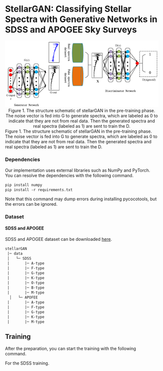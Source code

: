 # StellarGAN: Classifying Stellar Spectra with Generative Networks in SDSS and APOGEE Sky Surveys
<div align="center">
  <img src="Figures/stellarGAN.png" width="900px" />
    Figure 1. The structure schematic of stellarGAN in the pre-training phase. The noise vector is fed into G to generate spectra, which are labeled as 0 to indicate that they are not from real data. Then the generated spectra and real spectra (labeled as 1) are sent to train the D.
</div>
Figure 1. The structure schematic of stellarGAN in the pre-training phase. The noise vector is fed into G to generate spectra, which are labeled as 0 to indicate that they are not from real data. Then the generated spectra and real spectra (labeled as 1) are sent to train the D.

### Dependencies

Our implementation uses external libraries such as NumPy and PyTorch. You can resolve the dependencies with the following command.
```
pip install numpy
pip install -r requirements.txt
```
Note that this command may dump errors during installing pycocotools, but the errors can be ignored.

### Dataset

#### SDSS and APOGEE
SDSS and APOGEE dataset can be downloaded [here](https://www.sdss.org/).

```
stellarGAN
 |─ data
 │   └─ SDSS
 |       |─ A-type
 |       |─ F-type
 |       |─ G-type
 |       |─ K-type
 |       |─ O-type
 |       |─ B-type
 |       |─ M-type
  │   └─ APOFEE
 |       |─ A-type
 |       |─ F-type
 |       |─ G-type
 |       |─ K-type
 |       |─ M-type
```
## Training
After the preparation, you can start the training with the following command.

For the SDSS training.
```
 



```

